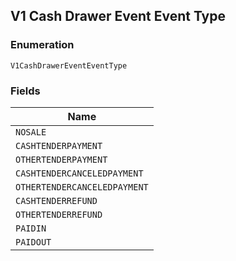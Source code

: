 ## V1 Cash Drawer Event Event Type

### Enumeration

`V1CashDrawerEventEventType`

### Fields

| Name |
|  --- |
| `NOSALE` |
| `CASHTENDERPAYMENT` |
| `OTHERTENDERPAYMENT` |
| `CASHTENDERCANCELEDPAYMENT` |
| `OTHERTENDERCANCELEDPAYMENT` |
| `CASHTENDERREFUND` |
| `OTHERTENDERREFUND` |
| `PAIDIN` |
| `PAIDOUT` |

